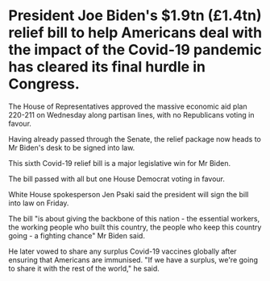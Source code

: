 # President Joe Biden's $1.9tn (£1.4tn) relief bill to help Americans deal with the impact of the Covid-19 pandemic has cleared its final hurdle in Congress.

The House of Representatives approved the massive economic aid plan 220-211 on Wednesday along partisan lines, with no Republicans voting in favour.

Having already passed through the Senate, the relief package now heads to Mr Biden's desk to be signed into law.

This sixth Covid-19 relief bill is a major legislative win for Mr Biden.

The bill passed with all but one House Democrat voting in favour.

White House spokesperson Jen Psaki said the president will sign the bill into law on Friday.

The bill "is about giving the backbone of this nation - the essential workers, the working people who built this country, the people who keep this country going - a fighting chance" Mr Biden said.

He later vowed to share any surplus Covid-19 vaccines globally after ensuring that Americans are immunised. "If we have a surplus, we're going to share it with the rest of the world," he said.

